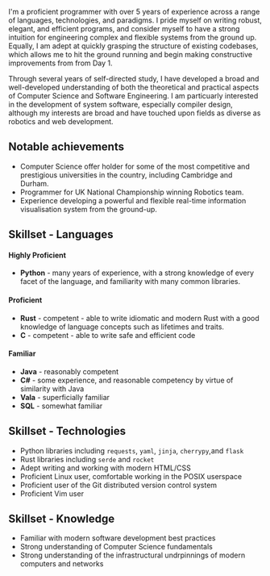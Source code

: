   I'm a proficient programmer with over 5 years of experience across a range of languages, technologies, and paradigms. I pride myself on writing robust, elegant, and efficient programs, and consider myself to have a strong intuition for engineering complex and flexible systems from the ground up. Equally, I am adept at quickly grasping the structure of existing codebases, which allows me to hit the ground running and begin making constructive improvements from from Day 1.

  Through several years of self-directed study, I have developed a broad and well-developed understanding of both the theoretical and practical aspects of Computer Science and Software Engineering. I am particuarly interested in the development of system software, especially compiler design, although my interests are broad and have touched upon fields as diverse as robotics and web development.

## Notable achievements

* Computer Science offer holder for some of the most competitive and prestigious universities in the country, including Cambridge and Durham.
* Programmer for UK National Championship winning Robotics team.
* Experience developing a powerful and flexible real-time information visualisation system from the ground-up.

## Skillset - Languages

#### Highly Proficient

* **Python** - many years of experience, with a strong knowledge of every facet of the language, and familiarity with many common libraries.

#### Proficient

* **Rust** - competent - able to write idiomatic and modern Rust with a good knowledge of language concepts such as lifetimes and traits.
* **C** - competent - able to write safe and efficient code

#### Familiar

* **Java** - reasonably competent 
* **C#** - some experience, and reasonable competency by virtue of similarity with Java
* **Vala** - superficially familiar
* **SQL** - somewhat familiar

## Skillset - Technologies

* Python libraries including `requests`, `yaml`, `jinja`, `cherrypy`,and `flask`
* Rust libraries including `serde` and `rocket`
* Adept writing and working with modern HTML/CSS
* Proficient Linux user, comfortable working in the POSIX userspace
* Proficient user of the Git distributed version control system
* Proficient Vim user

## Skillset - Knowledge

* Familiar with modern software development best practices
* Strong understanding of Computer Science fundamentals
* Strong understanding of the infrastructural undrpinnings of modern computers and networks

